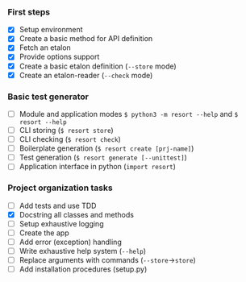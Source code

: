 
### First steps
- [x] Setup environment 
- [x] Create a basic method for API definition
- [x] Fetch an etalon
- [x] Provide options support
- [x] Create a basic etalon definition (`--store` mode)
- [x] Create an etalon-reader (`--check` mode)

### Basic test generator
- [ ] Module and application modes `$ python3 -m resort --help` and `$ resort --help`
- [ ] CLI storing (`$ resort store`)
- [ ] CLI checking (`$ resort check`)
- [ ] Boilerplate generation (`$ resort create [prj-name]`)
- [ ] Test generation (`$ resort generate [--unittest]`)
- [ ] Application interface in python (`import resort`)

### Project organization tasks
- [ ] Add tests and use TDD
- [x] Docstring all classes and methods
- [ ] Setup exhaustive logging
- [ ] Create the app
- [ ] Add error (exception) handling 
- [ ] Write exhaustive help system (`--help`)
- [ ] Replace arguments with commands (`--store`->`store`)
- [ ] Add installation procedures (setup.py)
